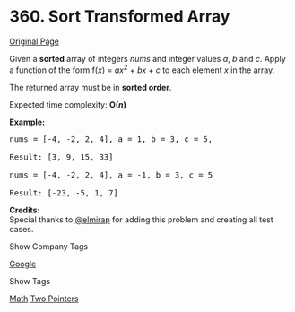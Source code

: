 # 360. Sort Transformed Array

[Original Page](https://leetcode.com/problems/sort-transformed-array/)

Given a **sorted** array of integers _nums_ and integer values _a_, _b_ and _c_. Apply a function of the form f(_x_) = _ax_<sup>2</sup> + _bx_ + _c_ to each element _x_ in the array.

The returned array must be in **sorted order**.

Expected time complexity: **O(_n_)**

**Example:**  

<pre>nums = [-4, -2, 2, 4], a = 1, b = 3, c = 5,

Result: [3, 9, 15, 33]

nums = [-4, -2, 2, 4], a = -1, b = 3, c = 5

Result: [-23, -5, 1, 7]
</pre>

**Credits:**  
Special thanks to [@elmirap](https://discuss.leetcode.com/user/elmirap) for adding this problem and creating all test cases.

<div>

<div id="company_tags" class="btn btn-xs btn-warning">Show Company Tags</div>

<span class="hidebutton">[Google](/company/google/)</span></div>

<div>

<div id="tags" class="btn btn-xs btn-warning">Show Tags</div>

<span class="hidebutton">[Math](/tag/math/) [Two Pointers](/tag/two-pointers/)</span></div>